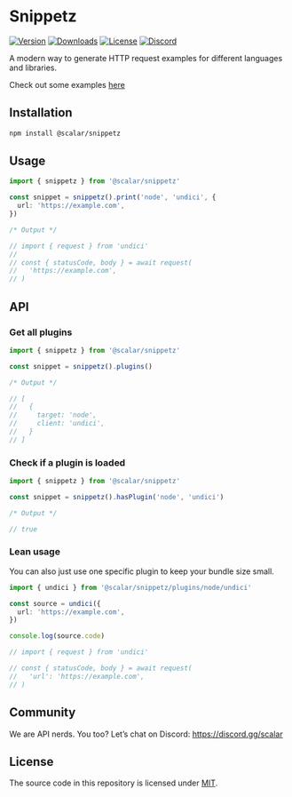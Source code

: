 # Snippetz

[![Version](https://img.shields.io/npm/v/%40scalar/snippetz)](https://www.npmjs.com/package/@scalar/snippetz)
[![Downloads](https://img.shields.io/npm/dm/%40scalar/snippetz)](https://www.npmjs.com/package/@scalar/snippetz)
[![License](https://img.shields.io/npm/l/%40scalar%2Fsnippetz)](https://www.npmjs.com/package/@scalar/snippetz)
[![Discord](https://img.shields.io/discord/1135330207960678410?style=flat&color=5865F2)](https://discord.gg/scalar)

A modern way to generate HTTP request examples for different languages and libraries.

Check out some examples [here](https://scalar-snippetz-801498848929.us-central1.run.app/)

## Installation

```bash
npm install @scalar/snippetz
```

## Usage

```ts
import { snippetz } from '@scalar/snippetz'

const snippet = snippetz().print('node', 'undici', {
  url: 'https://example.com',
})

/* Output */

// import { request } from 'undici'
//
// const { statusCode, body } = await request(
//   'https://example.com',
// )
```

## API

### Get all plugins

```ts
import { snippetz } from '@scalar/snippetz'

const snippet = snippetz().plugins()

/* Output */

// [
//   {
//     target: 'node',
//     client: 'undici',
//   }
// ]
```

### Check if a plugin is loaded

```ts
import { snippetz } from '@scalar/snippetz'

const snippet = snippetz().hasPlugin('node', 'undici')

/* Output */

// true
```

### Lean usage

You can also just use one specific plugin to keep your bundle size small.

```ts
import { undici } from '@scalar/snippetz/plugins/node/undici'

const source = undici({
  url: 'https://example.com',
})

console.log(source.code)

// import { request } from 'undici'

// const { statusCode, body } = await request(
//   'url': 'https://example.com',
// )
```

## Community

We are API nerds. You too? Let’s chat on Discord: <https://discord.gg/scalar>

## License

The source code in this repository is licensed under [MIT](https://github.com/scalar/scalar/blob/main/LICENSE).
